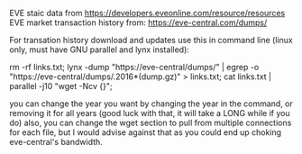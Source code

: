 EVE staic data from https://developers.eveonline.com/resource/resources
EVE market transaction history from: https://eve-central.com/dumps/

For transation history download and updates use this in command line (linux only, must have GNU parallel and lynx installed):

rm -rf links.txt; lynx -dump "https://eve-central/dumps/" | egrep -o "https://eve-central/dumps/.2016*(dump.gz)" > links.txt; cat links.txt | parallel -j10 "wget -Ncv {}";

you can change the year you want by changing the year in the command, or removing it for all years (good luck with that, it will take a LONG while if you do) also, you can change the wget section to pull from multiple connections for each file, but I would advise against that as you could end up choking eve-central's bandwidth.
